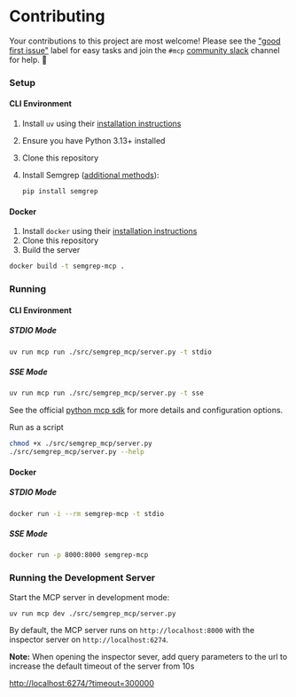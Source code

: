 # Contributing

Your contributions to this project are most welcome! Please see the ["good first issue"](https://github.com/semgrep/mcp/labels/good%20first%20issue) label for easy tasks and join the `#mcp` [community slack](https://go.semgrep.dev/slack) channel for help. 🙏

### Setup

#### CLI Environment

1. Install `uv` using their [installation instructions](https://docs.astral.sh/uv/getting-started/installation/)

1. Ensure you have Python 3.13+ installed

1. Clone this repository

1. Install Semgrep ([additional methods](https://semgrep.dev/docs/getting-started/quickstart)):

   ```bash
   pip install semgrep
   ```

#### Docker

1. Install `docker` using their [installation instructions](https://docs.docker.com/get-started/get-docker/)
1. Clone this repository
1. Build the server

```bash
docker build -t semgrep-mcp .
```

### Running

#### CLI Environment

##### STDIO Mode

```bash
uv run mcp run ./src/semgrep_mcp/server.py -t stdio
```

##### SSE Mode

```bash
uv run mcp run ./src/semgrep_mcp/server.py -t sse
```

See the official [python mcp sdk](https://github.com/modelcontextprotocol/python-sdk) for more details and configuration options.

Run as a script

```bash
chmod +x ./src/semgrep_mcp/server.py
./src/semgrep_mcp/server.py --help
```

#### Docker

##### STDIO Mode

```bash
docker run -i --rm semgrep-mcp -t stdio
```

##### SSE Mode

```bash
docker run -p 8000:8000 semgrep-mcp
```

### Running the Development Server

Start the MCP server in development mode:

```bash
uv run mcp dev ./src/semgrep_mcp/server.py
```

By default, the MCP server runs on `http://localhost:8000` with the inspector server on `http://localhost:6274`.

**Note:** When opening the inspector sever, add query parameters to the url to increase the default timeout of the server from 10s

[http://localhost:6274/?timeout=300000](http://localhost:6274/?timeout=300000)
